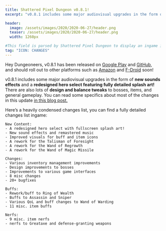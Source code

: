 ```yaml
---
title: Shattered Pixel Dungeon v0.8.1!
excerpt: "v0.8.1 includes some major audiovisual upgrades in the form of new sounds effect and a redesigned hero select featuring fully detailed splash art! There are also lots of design and balance tweaks to bosses, items, and general gameplay."

header:
  image: /assets/images/2020/2020-06-27/header.png
  teaser: /assets/images/2020/2020-06-27/header.png
  width: 1260px

#This field is parsed by Shattered Pixel Dungeon to display an ingame icon in its news feed
tag: "ICON: CHANGES"
---
```

Hey Dungeoneers, v0.8.1 has been released on [Google Play](https://play.google.com/store/apps/details?id=com.shatteredpixel.shatteredpixeldungeon) and [GitHub](https://github.com/00-Evan/shattered-pixel-dungeon/releases), and should roll out to other platforms such as [Amazon](https://www.amazon.com/Shattered-Pixel-Dungeon/dp/B00OH2C21M/) and [F-Droid](https://f-droid.org/en/packages/com.shatteredpixel.shatteredpixeldungeon/) soon!

v0.8.1 includes some major audiovisual upgrades in the form of __new sounds effects__ and a __redesigned hero select featuring fully detailed splash art!__ There are also lots of __design and balance tweaks__ to bosses, items, and general gameplay. You can read some specifics about most of the changes in this update [in this blog post.](/blog/coming-soon-to-shattered-new-sights-and-sounds.html)

Here’s a heavily condensed changes list, you can find a fully detailed changes list ingame:

```
New Content:
- A redesigned hero select with fullscreen splash art!
- New sound effects and remastered music
- Improved visuals for buff and item icons
- A rework for the Talisman of Foresight 
- A rework for the Wand of Regrowth
- A rework for the Wand of Magic Missile

Changes:
- Various inventory management improvements
- Design improvements to bosses
- Improvements to various game interfaces
- 8 misc changes
- 20+ bugfixes

Buffs:
- Rework/buff to Ring of Wealth
- Buffs to Assassin and Sniper
- Various QoL and buff changes to Wand of Warding
- 11 misc. item buffs

Nerfs:
- 9 misc. item nerfs
- nerfs to Greataxe and defense-granting weapons
```
